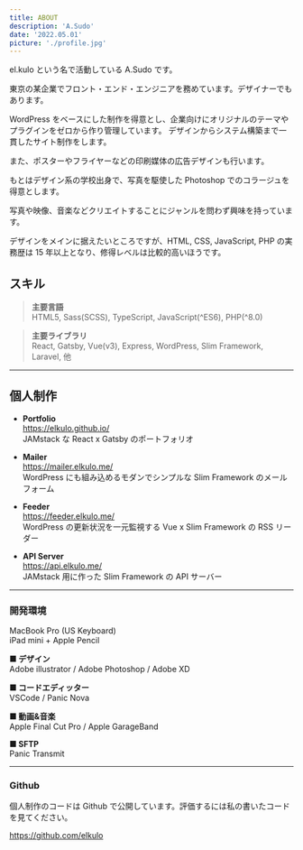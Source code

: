 ```yaml
---
title: ABOUT
description: 'A.Sudo'
date: '2022.05.01'
picture: './profile.jpg'
---
```


el.kulo という名で活動している A.Sudo です。

東京の某企業でフロント・エンド・エンジニアを務めています。デザイナーでもあります。

WordPress をベースにした制作を得意とし、企業向けにオリジナルのテーマやプラグインをゼロから作り管理しています。
デザインからシステム構築まで一貫したサイト制作をします。

また、ポスターやフライヤーなどの印刷媒体の広告デザインも行います。

もとはデザイン系の学校出身で、写真を駆使した Photoshop でのコラージュを得意とします。

写真や映像、音楽などクリエイトすることにジャンルを問わず興味を持っています。

デザインをメインに据えたいところですが、HTML, CSS, JavaScript, PHP の実務歴は 15 年以上となり、修得レベルは比較的高いほうです。

## スキル

> **主要言語**  
> HTML5, Sass(SCSS), TypeScript, JavaScript(^ES6), PHP(^8.0)

> **主要ライブラリ**  
> React, Gatsby, Vue(v3), Express, WordPress, Slim Framework, Laravel, 他

---

## 個人制作

- **Portfolio**  
  <https://elkulo.github.io/>  
  JAMstack な React x Gatsby のポートフォリオ

- **Mailer**  
  <https://mailer.elkulo.me/>  
  WordPress にも組み込めるモダンでシンプルな Slim Framework のメールフォーム

- **Feeder**  
  <https://feeder.elkulo.me/>  
  WordPress の更新状況を一元監視する Vue x Slim Framework の RSS リーダー

- **API Server**  
  <https://api.elkulo.me/>  
  JAMstack 用に作った Slim Framework の API サーバー

---

### 開発環境

MacBook Pro (US Keyboard)  
iPad mini + Apple Pencil

**■ デザイン**  
Adobe illustrator / Adobe Photoshop / Adobe XD

**■ コードエディッター**  
VSCode / Panic Nova

**■ 動画&音楽**  
Apple Final Cut Pro / Apple GarageBand

**■ SFTP**  
Panic Transmit

---

### Github

個人制作のコードは Github で公開しています。評価するには私の書いたコードを見てください。

<https://github.com/elkulo>
